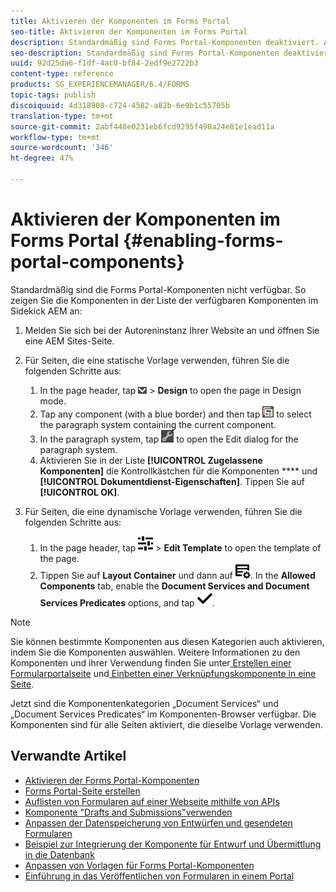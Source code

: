```yaml
---
title: Aktivieren der Komponenten im Forms Portal
seo-title: Aktivieren der Komponenten im Forms Portal
description: Standardmäßig sind Forms Portal-Komponenten deaktiviert. Aktivieren Sie die Gruppen „“ und „Dokumentdienst-Eigenschaften“, um Forms Portal-Komponenten zu aktivieren.
seo-description: Standardmäßig sind Forms Portal-Komponenten deaktiviert. Aktivieren Sie die Gruppen „“ und „Dokumentdienst-Eigenschaften“, um Forms Portal-Komponenten zu aktivieren.
uuid: 92d25da6-f1df-4ac0-bf84-2edf9e2722b3
content-type: reference
products: SG_EXPERIENCEMANAGER/6.4/FORMS
topic-tags: publish
discoiquuid: 4d318908-c724-4582-a82b-6e9b1c55705b
translation-type: tm+mt
source-git-commit: 2abf448e0231eb6fcd9295f498a24e81e1ead11a
workflow-type: tm+mt
source-wordcount: '346'
ht-degree: 47%

---
```



# Aktivieren der Komponenten im Forms Portal {#enabling-forms-portal-components}

Standardmäßig sind die Forms Portal-Komponenten nicht verfügbar. So zeigen Sie die Komponenten in der Liste der verfügbaren Komponenten im Sidekick AEM an:

1. Melden Sie sich bei der Autoreninstanz Ihrer Website an und öffnen Sie eine AEM Sites-Seite.

1. Für Seiten, die eine statische Vorlage verwenden, führen Sie die folgenden Schritte aus:

   1. In the page header, tap ![canvas-drop-down](assets/canvas-drop-down.png) > **Design** to open the page in Design mode.
   1. Tap any component (with a blue border) and then tap ![field-level](assets/field-level.png) to select the paragraph system containing the current component.
   1. In the paragraph system, tap ![settings_icon](assets/settings_icon.png) to open the Edit dialog for the paragraph system.
   1. Aktivieren Sie in der Liste **[!UICONTROL Zugelassene Komponenten]** die Kontrollkästchen für die Komponenten **** und **[!UICONTROL Dokumentdienst-Eigenschaften]**. Tippen Sie auf **[!UICONTROL OK]**.

1. Für Seiten, die eine dynamische Vorlage verwenden, führen Sie die folgenden Schritte aus:

   1. In the page header, tap ![properties](assets/properties.png) > **Edit Template** to open the template of the page.
   1. Tippen Sie auf **Layout Container** und dann auf ![FeedManagement](assets/FeedManagement.png). In the **Allowed Components** tab, enable the **Document Services and Document Services Predicates** options, and tap ![aem_6_3_forms_save](assets/aem_6_3_forms_save.png).

>[!NOTE]
>
>Sie können bestimmte Komponenten aus diesen Kategorien auch aktivieren, indem Sie die Komponenten auswählen. Weitere Informationen zu den Komponenten und ihrer Verwendung finden Sie unter[ Erstellen einer Formularportalseite](/help/forms/using/creating-form-portal-page.md) und[ Einbetten einer Verknüpfungskomponente in eine Seite](/help/forms/using/embedding-link-component-page.md).

Jetzt sind die Komponentenkategorien „Document Services“ und „Document Services Predicates“ im Komponenten-Browser verfügbar. Die Komponenten sind für alle Seiten aktiviert, die dieselbe Vorlage verwenden.

## Verwandte Artikel

* [Aktivieren der Forms Portal-Komponenten](/help/forms/using/enabling-forms-portal-components.md)
* [Forms Portal-Seite erstellen](/help/forms/using/creating-form-portal-page.md)
* [Auflisten von Formularen auf einer Webseite mithilfe von APIs](/help/forms/using/listing-forms-webpage-using-apis.md)
* [Komponente &quot;Drafts and Submissions&quot;verwenden](/help/forms/using/draft-submission-component.md)
* [Anpassen der Datenspeicherung von Entwürfen und gesendeten Formularen](/help/forms/using/draft-submission-component.md)
* [Beispiel zur Integrierung der Komponente für Entwurf und Übermittlung in die Datenbank](/help/forms/using/integrate-draft-submission-database.md)
* [Anpassen von Vorlagen für Forms Portal-Komponenten](/help/forms/using/customizing-templates-forms-portal-components.md)
* [Einführung in das Veröffentlichen von Formularen in einem Portal](/help/forms/using/introduction-publishing-forms.md)
